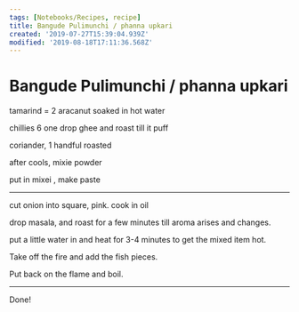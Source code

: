 ```yaml
---
tags: [Notebooks/Recipes, recipe]
title: Bangude Pulimunchi / phanna upkari
created: '2019-07-27T15:39:04.939Z'
modified: '2019-08-18T17:11:36.568Z'
---
```


# Bangude Pulimunchi / phanna upkari


tamarind = 2 aracanut soaked in hot water

chillies 6
one drop ghee and roast till it puff

coriander, 1 handful roasted

after cools, mixie powder

put in mixei , make paste


-----------------------

cut onion into square, pink. cook in oil

drop masala, and roast for a few minutes till aroma arises and changes.  

put a little water in and heat for 3-4 minutes to get the mixed item hot.

Take off the fire and add the fish pieces.

Put back on the flame and boil.

-------------------------

Done!
